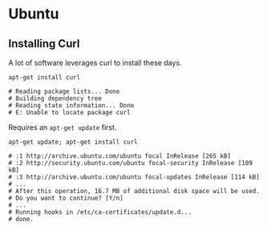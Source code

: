 

# Ubuntu

## Installing Curl

A lot of software leverages curl to install these days.

```shell
apt-get install curl

# Reading package lists... Done
# Building dependency tree
# Reading state information... Done
# E: Unable to locate package curl
```

Requires an `apt-get update` first.

```shell
apt-get update; apt-get install curl

# :1 http://archive.ubuntu.com/ubuntu focal InRelease [265 kB]
# :2 http://security.ubuntu.com/ubuntu focal-security InRelease [109 kB]
# :3 http://archive.ubuntu.com/ubuntu focal-updates InRelease [114 kB]
# ...
# After this operation, 16.7 MB of additional disk space will be used.
# Do you want to continue? [Y/n]
# ...
# Running hooks in /etc/ca-certificates/update.d...
# done.
```

